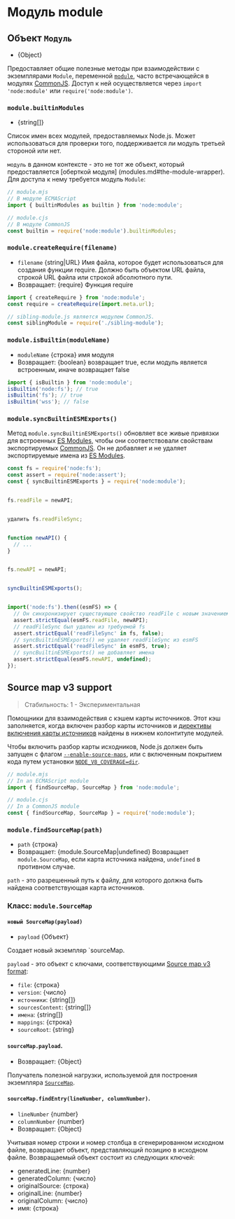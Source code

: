 # Модуль module

## Объект `Модуль`

- {Object}

Предоставляет общие полезные методы при взаимодействии с экземплярами `Module`, переменной [`module`](modules.md#the-module-object), часто встречающейся в модулях [CommonJS](modules.md). Доступ к ней осуществляется через `import 'node:module'` или `require('node:module')`.

### `module.builtinModules`

- {string\[\]}

Список имен всех модулей, предоставляемых Node.js. Может использоваться для проверки того, поддерживается ли модуль третьей стороной или нет.

`модуль` в данном контексте - это не тот же объект, который предоставляется [оберткой модуля] (modules.md#the-module-wrapper). Для доступа к нему требуется модуль `Module`:

```mjs
// module.mjs
// В модуле ECMAScript
import { builtinModules as builtin } from 'node:module';
```

```cjs
// module.cjs
// В модуле CommonJS
const builtin = require('node:module').builtinModules;
```

### `module.createRequire(filename)`

- `filename` {string|URL} Имя файла, которое будет использоваться для создания функции require. Должно быть объектом URL файла, строкой URL файла или строкой абсолютного пути.
- Возвращает: {require} Функция require

<!-- конец списка -->

```mjs
import { createRequire } from 'node:module';
const require = createRequire(import.meta.url);

// sibling-module.js является модулем CommonJS.
const siblingModule = require('./sibling-module');
```

### `module.isBuiltin(moduleName)`

- `moduleName` {строка} имя модуля
- Возвращает: {boolean} возвращает true, если модуль является встроенным, иначе возвращает false

<!-- конец списка -->

```mjs
import { isBuiltin } from 'node:module';
isBuiltin('node:fs'); // true
isBuiltin('fs'); // true
isBuiltin('wss'); // false
```

### `module.syncBuiltinESMExports()`

Метод `module.syncBuiltinESMExports()` обновляет все живые привязки для встроенных [ES Modules](esm.md), чтобы они соответствовали свойствам экспортируемых [CommonJS](modules.md). Он не добавляет и не удаляет экспортируемые имена из [ES Modules](esm.md).

```js
const fs = require('node:fs');
const assert = require('node:assert');
const { syncBuiltinESMExports } = require('node:module');


fs.readFile = newAPI;


удалить fs.readFileSync;


function newAPI() {
  // ...
}


fs.newAPI = newAPI;


syncBuiltinESMExports();


import('node:fs').then((esmFS) => {
  // Он синхронизирует существующее свойство readFile с новым значением
  assert.strictEqual(esmFS.readFile, newAPI);
  // readFileSync был удален из требуемой fs
  assert.strictEqual('readFileSync' in fs, false);
  // syncBuiltinESMExports() не удаляет readFileSync из esmFS
  assert.strictEqual('readFileSync' in esmFS, true);
  // syncBuiltinESMExports() не добавляет имена
  assert.strictEqual(esmFS.newAPI, undefined);
});
```

## Source map v3 support

> Стабильность: 1 - Экспериментальная

Помощники для взаимодействия с кэшем карты источников. Этот кэш заполняется, когда включен разбор карты источников и [директивы включения карты источников](https://sourcemaps.info/spec.html#h.lmz475t4mvbx) найдены в нижнем колонтитуле модулей.

Чтобы включить разбор карты исходников, Node.js должен быть запущен с флагом [`--enable-source-maps`](cli.md#--enable-source-maps), или с включенным покрытием кода путем установки [`NODE_V8_COVERAGE=dir`](cli.md#node_v8_coveragedir).

```mjs
// module.mjs
// In an ECMAScript module
import { findSourceMap, SourceMap } from 'node:module';
```

```cjs
// module.cjs
// In a CommonJS module
const { findSourceMap, SourceMap } = require('node:module');
```

### `module.findSourceMap(path)`

- `path` {строка}
- Возвращает: {module.SourceMap|undefined} Возвращает `module.SourceMap`, если карта источника найдена, `undefined` в противном случае.

`path` - это разрешенный путь к файлу, для которого должна быть найдена соответствующая карта источников.

### Класс: `module.SourceMap`

#### `новый SourceMap(payload)`

- `payload` {Объект}

Создает новый экземпляр `sourceMap.

`payload` - это объект с ключами, соответствующими [Source map v3 format](https://sourcemaps.info/spec.html#h.mofvlxcwqzej):

- `file`: {строка}
- `version`: {число}
- `источники`: {string\[\]}
- `sourcesContent`: {string\[\]}
- `имена`: {string\[\]}
- `mappings`: {строка}
- `sourceRoot`: {string}

#### `sourceMap.payload`.

- Возвращает: {Object}

Получатель полезной нагрузки, используемой для построения экземпляра [`SourceMap`](#class-modulesourcemap).

#### `sourceMap.findEntry(lineNumber, columnNumber)`.

- `lineNumber` {number}
- `columnNumber` {number}
- Возвращает: {Object}

Учитывая номер строки и номер столбца в сгенерированном исходном файле, возвращает объект, представляющий позицию в исходном файле. Возвращаемый объект состоит из следующих ключей:

- generatedLine: {number}
- generatedColumn: {число}
- originalSource: {строка}
- originalLine: {number}
- originalColumn: {число}
- имя: {строка}
